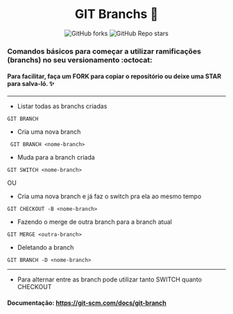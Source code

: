 # <div align="center"> GIT Branchs  :memo:  </div>
<div align="center"> <img alt="GitHub forks" src="https://img.shields.io/github/forks/tayhsn/git-branchs?logoColor=black&style=social"> <img alt="GitHub Repo stars" src="https://img.shields.io/github/stars/tayhsn/git-branchs?logoColor=green&style=social"> </div>

### Comandos básicos para começar a utilizar ramificações (branchs) no seu versionamento :octocat:

#### Para facilitar, faça um FORK para copiar o repositório ou deixe uma STAR para salva-ló. ✨

<hr>

* Listar todas as branchs criadas

``` GIT BRANCH ```

* Cria uma nova branch

``` GIT BRANCH <nome-branch>```

* Muda para a branch criada

``` GIT SWITCH <nome-branch> ```

OU 

* Cria uma nova branch e já faz o switch pra ela ao mesmo tempo

``` GIT CHECKOUT -B <nome-branch> ```

* Fazendo o merge de outra branch para a branch atual

``` GIT MERGE <outra-branch> ```

* Deletando a branch

``` GIT BRANCH -D <nome-branch> ```

<hr>

* Para alternar entre as branch pode utilizar tanto SWITCH quanto CHECKOUT 

#### Documentação: https://git-scm.com/docs/git-branch
